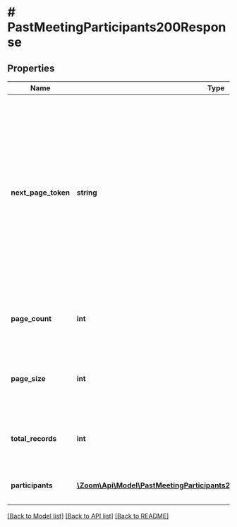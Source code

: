# # PastMeetingParticipants200Response

## Properties

Name | Type | Description | Notes
------------ | ------------- | ------------- | -------------
**next_page_token** | **string** | The next page token is used to paginate through large result sets. A next page token will be returned whenever the set of available results exceeds the current page size. The expiration period for this token is 15 minutes. | [optional]
**page_count** | **int** | The number of pages returned for the request made. | [optional]
**page_size** | **int** | The number of records returned within a single API call. | [optional] [default to 30]
**total_records** | **int** | The number of all records available across pages. | [optional]
**participants** | [**\Zoom\Api\Model\PastMeetingParticipants200ResponseAllOfParticipantsInner[]**](PastMeetingParticipants200ResponseAllOfParticipantsInner.md) | Array of meeting participant objects. | [optional]

[[Back to Model list]](../../README.md#models) [[Back to API list]](../../README.md#endpoints) [[Back to README]](../../README.md)
